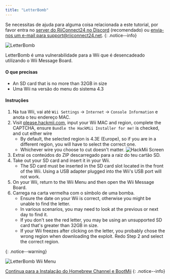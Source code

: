 ```yaml
---
title: "LetterBomb"
---
```


Se necessitas de ajuda para alguma coisa relacionada a este tutorial, por favor entra no [server do RiiConnect24 no Discord](https://discord.gg/rc24) (recomendado) ou [envia-nos um e-mail para support@riiconnect24.net](mailto:support@riiconnect24.net).
{: .notice--info}

![LetterBomb](/images/letterbomb.png)

LetterBomb é uma vulnerabilidade para a Wii que é desencadeado utilizando o Wii Message Board.

#### O que precisas
- An SD card that is no more than 32GB in size
- Uma Wii na versão do menu do sistema 4.3

#### Instruções


1. Na tua Wii, vai até `Wii Settings` -> `Internet` -> `Console Information` e anota o teu endereço MAC.
1. Visit [please.hackmii.com](https://please.hackmii.com), input your Wii MAC and region, complete the CAPTCHA, ensure `Bundle the HackMii Installer for me!` is checked, and cut either wire
   - By default, the selected region is 4.3E (Europe), so if you are in a different region, you will have to select the correct one.
   - Whichever wire you choose to cut doesn't matter. ![HackMii Screen](/images/Wii/LetterBomb-PC.png)
1. Extrai os conteúdos do ZIP descarregado para a raiz do teu cartão SD.
1. Take out your SD card and insert it in your Wii.
   - The SD card must be inserted in the SD card slot located in the front of the Wii. Using a USB adapter plugged into the Wii's USB port will not work.
1. On your Wii, return to the Wii Menu and then open the Wii Message Board.
1. Carrega na carta vermelha com o símbolo de uma bomba.
   - Ensure the date on your Wii is correct, otherwise you might be unable to find the letter.
   - In various scenarios, you may need to look at the previous or next day to find it.
   - If you don't see the red letter, you may be using an unsupported SD card that's greater than 32GB in size.
   - If your Wii freezes after clicking on the letter, you probably chose the wrong region when downloading the exploit. Redo Step 2 and select the correct region.


{: .notice--warning}


![LetterBomb Wii Menu](/images/Wii/LetterBomb-Wii.png)

[Continua para a Instalação do Homebrew Channel e BootMii](hbc)
{: .notice--info}
